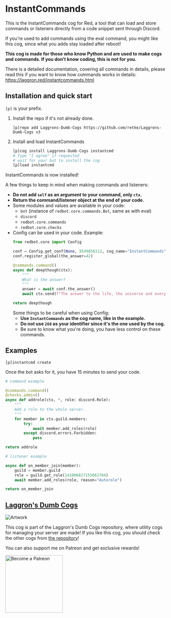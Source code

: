 # InstantCommands

This is the InstantCommands cog for Red, a tool that can load and store commands or listeners directly from a code snippet sent through Discord.

If you're used to add commands using the eval command, you might like this cog, since what you adds stay loaded after reboot!

**This cog is made for those who know Python and are used to make cogs and commands. If you don't know coding, this is not for you.**

There is a detailed documentation, covering all commands in details, please read this if you want to know how commands works in details: https://laggron.red/instantcommands.html

## Installation and quick start

`[p]` is your prefix.

1.  Install the repo if it's not already done.
    ```
    [p]repo add Laggrons-Dumb-Cogs https://github.com/retke/Laggrons-Dumb-Cogs v3
    ```

2.  Install and load InstantCommands
    ```py
    [p]cog install Laggrons-Dumb-Cogs instantcmd
    # Type "I agree" if requested
    # wait for your bot to install the cog
    [p]load instantcmd
    ```

InstantCommands is now installed!

A few things to keep in mind when making commands and listeners:
-   **Do not add `self` as an argument to your command, only `ctx`.**
-   **Return the command/listener object at the end of your code.**
-   Some modules and values are available in your code:
    -   `bot` (instance of `redbot.core.commands.Bot`, same as with eval)
    -   `discord`
    -   `redbot.core.commands`
    -   `redbot.core.checks`
-   Config can be used in your code. Example:
    ```py
    from redbot.core import Config

    conf = Config.get_conf(None, 9549856112, cog_name="InstantCommands")
    conf.register_global(the_answer=42)

    @commands.command()
    async def deepthough(ctx):
        """
        What is the answer?
        """
        answer = await conf.the_answer()
        await ctx.send(f"The answer to the life, the universe and everything is {answer}.")
    
    return deepthough
    ```
    Some things to be careful when using Config:
    -   **Use `InstantCommands` as the cog name, like in the example.**
    -   **Do not use `260` as your identifier since it's the one used by the cog.**
    -   Be sure to know what you're doing, you have less control on these commands.

## Examples

```
[p]instantcmd create
```

Once the bot asks for it, you have 15 minutes to send your code.

```py
# command example

@commands.command()
@checks.admin()
async def addrole(ctx, *, role: discord.Role):
    """
    Add a role to the whole server.
    """
    for member in ctx.guild.members:
        try:
            await member.add_roles(role)
        except discord.errors.Forbidden:
            pass

return addrole
```

```py
# listener example

async def on_member_join(member):
    guild = member.guild
    role = guild.get_role(142006827155062784)
    await member.add_roles(role, reason="Autorole")

return on_member_join
```

## [Laggron's Dumb Cogs](https://github.com/retke/Laggrons-Dumb-Cogs)

![Artwork](https://github.com/retke/Laggrons-Dumb-Cogs/blob/master/.github/RESSOURCES/BANNERS/Base_banner.png)

This cog is part of the Laggron's Dumb Cogs repository, where utility cogs for managing your server are made!
If you like this cog, you should check the other cogs from [the repository](https://github.com/retke/Laggrons-Dumb-Cogs)!

You can also support me on Patreon and get exclusive rewards!

<img src="https://c5.patreon.com/external/logo/become_a_patron_button@2x.png" alt="Become a Patreon" width="180"/>

<!-- Replace link by cogs.red link -->
